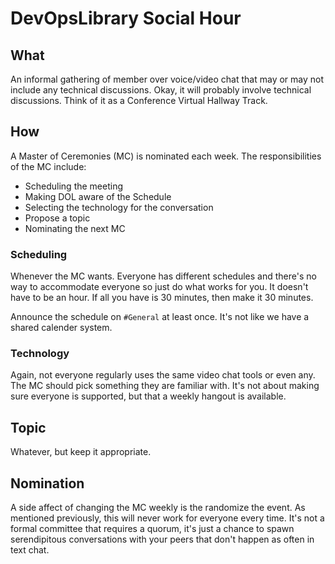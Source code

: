 # DevOpsLibrary Social Hour

## What

An informal gathering of member over voice/video chat that may or may not include any technical discussions.
Okay, it will probably involve technical discussions.
Think of it as a Conference Virtual Hallway Track.

## How

A Master of Ceremonies (MC) is nominated each week. The responsibilities of the MC include:

* Scheduling the meeting
* Making DOL aware of the Schedule
* Selecting the technology for the conversation
* Propose a topic
* Nominating the next MC

### Scheduling

Whenever the MC wants.
Everyone has different schedules and there's no way to accommodate everyone so just do what works for you.
It doesn't have to be an hour.
If all you have is 30 minutes, then make it 30 minutes.

Announce the schedule on `#General` at least once. It's not like we have a shared calender system.

### Technology

Again, not everyone regularly uses the same video chat tools or even any.
The MC should pick something they are familiar with.
It's not about making sure everyone is supported, but that a weekly hangout is available.

## Topic

Whatever, but keep it appropriate.

## Nomination

A side affect of changing the MC weekly is the randomize the event.
As mentioned previously, this will never work for everyone every time.
It's not a formal committee that requires a quorum, it's just a chance to spawn serendipitous conversations with your peers that don't happen as often in text chat.